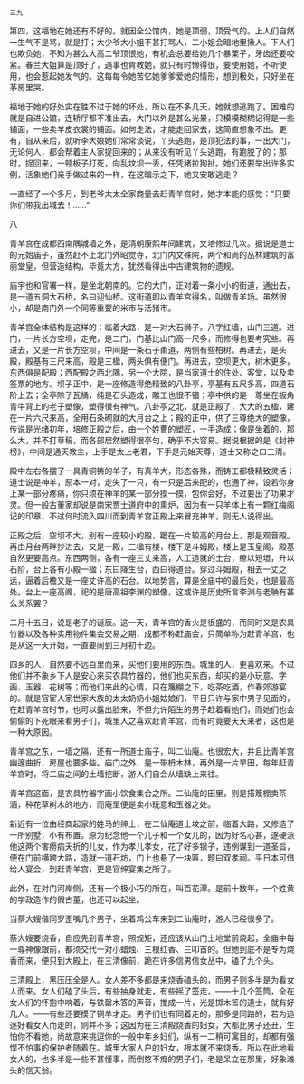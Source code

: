    三九 

   第四，这福地在她还有不好的。就因全公馆内，她是顶弱，顶受气的。上人们自然一生气不是骂，就是打；大少爷大小姐不甚打骂人，二小姐会暗地里揪人。下人们也欺负她，不知为甚么大高二爷顶恨她，有机会总要给她几个暴栗子，牙齿还要咬紧。春兰大姐算是顶好了，遇事也肯教她，就只有时懒得很，要使用她，不听使用，也会惹起她发气的。这每每令她苦忆她爹爹爱她的情形，想到极处，只好坐在茅房里哭。

   福地于她的好处实在胜不过于她的坏处，所以在不多几天，她就想逃跑了。困难的就是自进公馆，连轿厅都不准出去，大门以外是甚么光景，只模模糊糊记得是一些铺面，一些卖羊皮衣裳的铺面。如何走法，才能走回家去，这简直想象不出。更有，自从来后，就听李大娘她们常常谈说，丫头逃跑，是顶犯法的事，一出大门，无论何人，都会帮着主人家捉回来的；从来没有听见丫头逃跑，有跑脱了的；那时，捉回来，一顿板子打死，向乱坟坝一丢，任凭猪拉狗扯。她们还要举出许多实例，活象她们亲手做过来的一样，在这暗示之下，她又安敢逃走？

   一直经了一个多月，到老爷太太全家商量去赶青羊宫时，她才本能的感觉：“只要你们带我出城去！……”

   八

   青羊宫在成都西南隅城墙之外，是清朝康熙年间建筑，又培修过几次。据说是道士的元始庙子，虽然赶不上北门外昭觉寺，北门内文殊院，两个和尚的丛林建筑的富丽堂皇，但营造结构，毕竟大方，犹然看得出中古建筑物的遗规。

   庙宇也和官署一样，是坐北朝南的。它的大门，正对着一条小小的街道，通出去，是一道五洞大石桥，名曰迎仙桥。这街道即以青羊宫得名，叫做青羊场。虽然很小，却是南门外一个同等重要的米市与活猪市。

   青羊宫全体结构是这样的：临着大路，是一对大石狮子。八字红墙，山门三道。进门，一片长方空坝，走完，是二门，门基比山门高一尺多，而修得也要考究些。再进去，又是一片长方空坝，中间是一条石子甬道，两侧有些柏树。再进去，是头殿，殿基有三尺来高，殿是三楹，两头俱有便门。再进去，空坝更大，树木更多，东西俱是配殿；西配殿之西北隅，另一个大院，是当家道士的住处、客堂，以及卖签票的地方。坝子正中，是一座修造得绝精致的八卦亭，亭基有五尺多高，四道石阶上去；全亭除了瓦桶，纯是石头造成，雕工也很不错；亭中供的是一尊坐在板角青牛背上的老子塑像，塑得很有神气。八卦亭之北，就是正殿了，大大的五楹，建在一片六尺来高，全用石条砌就的大月台之上；殿的正中，供了三尊绝大的塑像，传说是光绪初年，培修正殿之后，由一个姓曹的塑匠，一手造成；像是坐着的，那么大，并不打草稿，而各部居然塑得很亭匀，确乎不大容易。据说根据的是《封神榜》，中间是通天教主，上手是太上老君，下手是元始天尊，道士又称之曰三清。

   殿中左右各摆了一具青铜铸的羊子，有真羊大，形态各殊，而铸工都极精致灵活；道士说是神羊，原本一对，走失了一只，有一只是后来配的，也通了神，设若你身上某一部分疼痛，你只须在神羊的某一部分摸一摸，包你会好，不过要出了功果才灵。但一般古董家却说是南宋贾士道府中的熏炉，因为有一只羊体上有一颗红梅阁记的印章，不过何时流入四川而到青羊宫正殿上来冒充神羊，则无人说得出。

   正殿之后，空坝不大，别有一座较小的殿，踞在一片较高的月台上，那是观音殿。再由月台两畔抄进去，又是一殿，三楹有楼，楼下是斗姆殿，楼上是玉皇阁，殿基自然更要高点。东西两侧，各有一座三丈来高，人工造就的土台，缭以短垣，升以石阶，台上各有小殿一楹；东曰降生台，西曰得道台。穿过斗姆殿，相去一丈之远，逼着后檐又是一座丈许高的石台。以地势言，算是全庙中的最后处，也是最高处。台上一座高阁，祀的是唐高祖李渊的塑像，这或许是历史所言李渊与老聃有甚么关系罢？

   二月十五日，说是老子的诞辰。这一天，青羊宫的香火是很盛的，而同时又是农具竹器以及各种实用物件集会交易之期，成都不称赶庙会，只简单称为赶青羊宫，也是从这一天开始，一直要闹到三月初十边。

   四乡的人，自然要不远百里而来，买他们要用的东西。城里的人，更喜欢来。不过他们并不象乡下人是安心来买农具竹器的，他们也买东西，却买的是小玩意、字画、玉器、花树等；而他们来此的心情，只在篾棚之下，吃茶吃酒，作春郊游宴的。就是官宦人家世家大族的太太奶奶小姐姑娘们，平日只许与家中男子见面的，在赶青羊宫时节，也可以露出脸来，不但允许陌生的男子赶着看她们，而她们也会偷偷的下死眼来看男子们，城里人之喜欢赶青羊宫，而有时竟要天天来者，这也是一种大原因。

   青羊宫之东，一墙之隔，还有一所道士庙子，叫二仙庵。也很宏大，并且比青羊宫幽邃曲折，房屋也要多些。庙门之外，是一带枬木林，再外是一片旱田，每年赶青羊宫时，将二庙之间的土墙挖断，游人们自会从墙缺上来往。

   青羊宫这面，是农具竹器字画小饮食集合之所。二仙庵的田里，则是搭篾棚卖茶酒，种花草树木的地方，而庵里便是卖小玩意和玉器之处。

   新近有一位由经商起家的姓马的绅士，在二仙庵道士坟之前，临着大路，又修造了一所别墅，小有布置。原为纪念他一个儿子和一个女儿的，因为好名心甚，遂硬派他这两个害痨病夭折的儿女，作为孝儿孝女，花了好多银子，违例谋到一道圣旨，便在门前横跨大路，造就一道石坊，门上也悬了一块匾，题曰双孝祠。平日本可借给人宴会，到赶青羊宫，更是官绅宴集之所了。

   此外，在对门河岸侧，还有一个极小巧的所在，叫百花潭。是前十数年，一个姓黄的学政造作的假古董，也还可以起坐。

   当蔡大嫂偕同罗歪嘴几个男子，坐着鸡公车来到二仙庵时，游人已经很多了。

   蔡大嫂要烧香，自应先到青羊宫，照规矩，还应该从山门土地堂前烧起，全庙中每一尊神像跟前，都须交代一对小蜡烛、三根红香、三叩首的。但她到底不是专为烧香而来，便只到大殿上，在三清像前，跪在许多信男信女丛中，磕了九个头。

   三清殿上，黑压压全是人。女人差不多都是来烧香磕头的，而男子则多半是为看女人而来。女人们磕了头后，有些抽身就走，有些摇了签走，——十几个签筒，全在女人们的怀抱中响着，与铁罄木答的声音，搅成一片，光是掷木筶的道士，就有好几人。——有些还要摸了铜羊才走。男子们也有同着走的，那多是同路的，若为追逐好看女人而走的，则并不多；这因为在三清殿烧香的妇女，大都比男子还丑，生怕你不看她，尚故意来挑逗你的一般中年乡妇们，纵有一二稍可寓目的，却都有强悍不怕事的保护者随着在。城里大家人户的妇女，根本就不来烧香。所以在此地看女人的，也多半是一些不甚懂事，而倒憨不痴的男子们，老是呆立在那里，好象滩头的信天翁。

